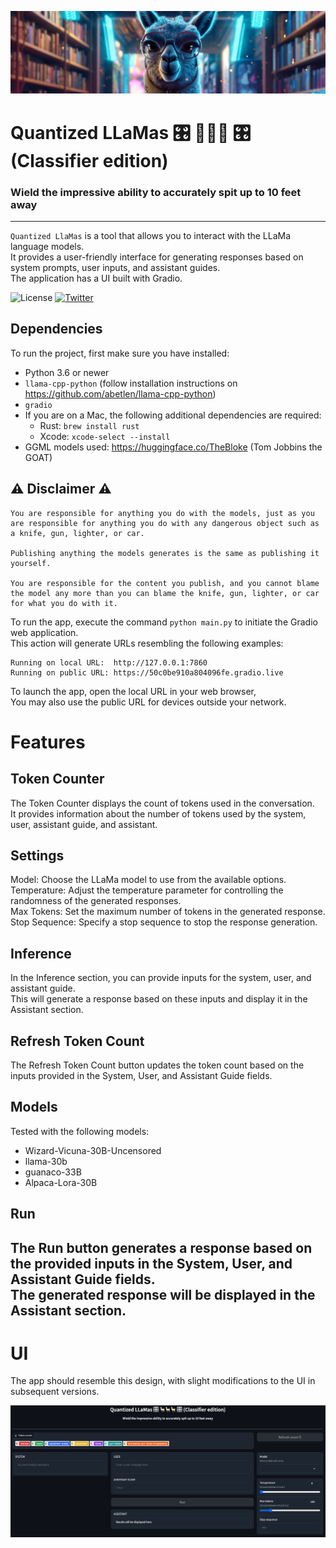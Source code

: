 ![](https://raw.githubusercontent.com/RoySadaka/ReposMedia/main/llamas/banner.jpg)
# Quantized LLaMas 🎛️ 🦙🦙🦙 🎛️ (Classifier edition)
### Wield the impressive ability to accurately spit up to 10 feet away

---

``Quantized LlaMas`` is a tool that allows you to interact with the LLaMa language models.  
It provides a user-friendly interface for generating responses based on system prompts, user inputs, and assistant guides.  
The application has a UI built with Gradio.

![License](https://img.shields.io/badge/License-Apache_2.0-blue.svg)
[![Twitter](https://img.shields.io/twitter/url/https/twitter.com/roysadaka.svg?style=social&label=roysadaka)](https://twitter.com/roysadaka)

## Dependencies

To run the project, first make sure you have installed:

- Python 3.6 or newer
- `llama-cpp-python` (follow installation instructions on https://github.com/abetlen/llama-cpp-python)
- `gradio`
- If you are on a Mac, the following additional dependencies are required:
  - Rust: `brew install rust`
  - Xcode: `xcode-select --install`
- GGML models used: https://huggingface.co/TheBloke (Tom Jobbins the GOAT)

## ⚠️ Disclaimer ⚠️
```
You are responsible for anything you do with the models, just as you are responsible for anything you do with any dangerous object such as a knife, gun, lighter, or car.

Publishing anything the models generates is the same as publishing it yourself.

You are responsible for the content you publish, and you cannot blame the model any more than you can blame the knife, gun, lighter, or car for what you do with it.
```


To run the app, execute the command `python main.py` to initiate the Gradio web application.  
This action will generate URLs resembling the following examples:
```
Running on local URL:  http://127.0.0.1:7860
Running on public URL: https://50c0be910a804096fe.gradio.live
```
To launch the app, open the local URL in your web browser,  
You may also use the public URL for devices outside your network.


# Features

## Token Counter
The Token Counter displays the count of tokens used in the conversation.  
It provides information about the number of tokens used by the system, user, assistant guide, and assistant.

## Settings
Model: Choose the LLaMa model to use from the available options.  
Temperature: Adjust the temperature parameter for controlling the randomness of the generated responses.  
Max Tokens: Set the maximum number of tokens in the generated response.  
Stop Sequence: Specify a stop sequence to stop the response generation.  

## Inference
In the Inference section, you can provide inputs for the system, user, and assistant guide.  
This will generate a response based on these inputs and display it in the Assistant section.

## Refresh Token Count
The Refresh Token Count button updates the token count based on the inputs provided in the System, User, and Assistant Guide fields.

## Models
Tested with the following models:
* Wizard-Vicuna-30B-Uncensored
* llama-30b
* guanaco-33B
* Alpaca-Lora-30B

## Run
The Run button generates a response based on the provided inputs in the System, User, and Assistant Guide fields.  
The generated response will be displayed in the Assistant section.
---

# UI
The app should resemble this design, with slight modifications to the UI in subsequent versions.  

![](https://raw.githubusercontent.com/RoySadaka/ReposMedia/main/llamas/UI.jpg)
